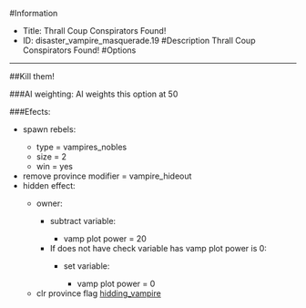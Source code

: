 #Information
 - Title: Thrall Coup Conspirators Found!
 - ID: disaster_vampire_masquerade.19
#Description
Thrall Coup Conspirators Found!
#Options

___
##Kill them!

###AI weighting:
AI weights this option at 50


###Efects:<ul><li>spawn rebels:</li><ul><li>type = vampires_nobles</li><li>size = 2</li><li>win = yes</li></ul><li>remove province modifier = vampire_hideout</li><li>hidden effect:</li><ul><li>owner:</li><ul><li>subtract variable:</li><ul><li>vamp plot power = 20</li></ul><li>If does not have check variable has vamp plot power is 0:</li><ul><li>set variable:</li><ul><li>vamp plot power = 0</li></ul></ul></ul><li>clr province flag [hidding_vampire](../flags/hidding_vampire.md)</li></ul></ul>
